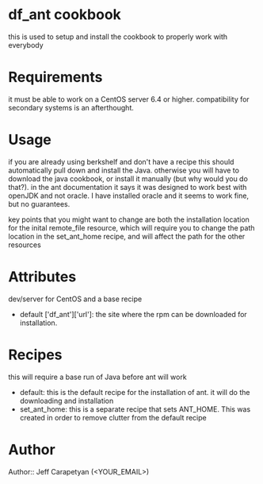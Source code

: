# df_ant cookbook
this is used to setup and install the cookbook to properly work with everybody
# Requirements
it must be able to work on a CentOS server 6.4 or higher. compatibility for secondary systems is an afterthought.
# Usage
if you are already using berkshelf and don't have a recipe this should automatically pull down and install the Java. otherwise you will have to download the java cookbook, or install it manually (but why would you do that?). in the ant documentation it says it was designed to work best with openJDK and not oracle. I have installed oracle and it seems to work fine, but no guarantees.

key points that you might want to change are both the installation location for the inital remote_file resource, which will require you to change the path location in the set_ant_home recipe, and will affect the path for the other resources

# Attributes
dev/server for CentOS and a base recipe

* default ['df_ant']['url']: the site where the rpm can be downloaded for installation.

# Recipes
this will require a base run of Java before ant will work

* default: this is the default recipe for the installation of ant. it will do the downloading and installation
* set_ant_home: this is a separate recipe that sets ANT_HOME. This was created in order to remove clutter from the default recipe


# Author

Author:: Jeff Carapetyan (<YOUR_EMAIL>)
